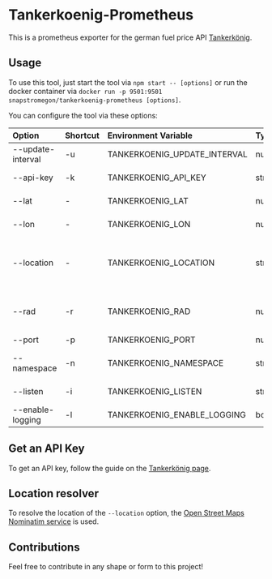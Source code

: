 # Tankerkoenig-Prometheus

This is a prometheus exporter for the german fuel price API [Tankerkönig](https://creativecommons.tankerkoenig.de/).

## Usage

To use this tool, just start the tool via `npm start -- [options]` or run the docker container via `docker run -p 9501:9501 snapstromegon/tankerkoenig-prometheus [options]`.

You can configure the tool via these options:

| Option            | Shortcut | Environment Variable         | Type    | Description                                                       | Default         |
| :---------------- | :------- | :--------------------------- | :------ | :---------------------------------------------------------------- | :-------------- |
| --update-interval | -u       | TANKERKOENIG_UPDATE_INTERVAL | number  | Update interval in seconds                                        | 300 (5 minutes) |
| --api-key         | -k       | TANKERKOENIG_API_KEY         | string  | Tankerkönig API Key                                               | -               |
| --lat             | -        | TANKERKOENIG_LAT             | number  | Latitude of the current location                                  | -               |
| --lon             | -        | TANKERKOENIG_LON             | number  | Longitude of the current location                                 | -               |
| --location        | -        | TANKERKOENIG_LOCATION        | string  | Text description of the current location (overwrites lat and lon) | -               |
| --rad             | -r       | TANKERKOENIG_RAD             | number  | Radius around location in km to include in search (max. 25)       | -               |
| --port            | -p       | TANKERKOENIG_PORT            | number  | Port to listen on                                                 | 9501            |
| --namespace       | -n       | TANKERKOENIG_NAMESPACE       | string  | Namespace/prefix for prometheus metrics                           | tankerkoenig    |
| --listen          | -i       | TANKERKOENIG_LISTEN          | string  | Interface to listen on                                            | 0.0.0.0         |
| --enable-logging  | -l       | TANKERKOENIG_ENABLE_LOGGING  | boolean | Enable more detailed logging                                      | false           |

## Get an API Key

To get an API key, follow the guide on the [Tankerkönig page](https://creativecommons.tankerkoenig.de/).

## Location resolver

To resolve the location of the `--location` option, the [Open Street Maps Nominatim service](https://nominatim.openstreetmap.org/) is used.

## Contributions

Feel free to contribute in any shape or form to this project!
